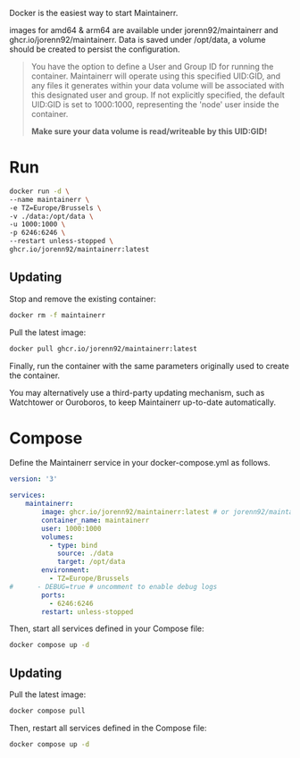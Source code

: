 Docker is the easiest way to start Maintainerr.

images for amd64 & arm64 are available under jorenn92/maintainerr and ghcr.io/jorenn92/maintainerr.
Data is saved under /opt/data, a volume should be created to persist the configuration. 


> You have the option to define a User and Group ID for running the container. Maintainerr will operate using this specified UID:GID, and any files it generates within your data volume will be associated with this designated user and group. If not explicitly specified, the default UID:GID is set to 1000:1000, representing the 'node' user inside the container. 
>
> **Make sure your data volume is read/writeable by this UID:GID!**



# Run

```bash
docker run -d \
--name maintainerr \
-e TZ=Europe/Brussels \
-v ./data:/opt/data \
-u 1000:1000 \
-p 6246:6246 \
--restart unless-stopped \
ghcr.io/jorenn92/maintainerr:latest
```

## Updating

Stop and remove the existing container:

```bash
docker rm -f maintainerr
```

Pull the latest image:

```bash
docker pull ghcr.io/jorenn92/maintainerr:latest
```

Finally, run the container with the same parameters originally used to create the container.

You may alternatively use a third-party updating mechanism, such as Watchtower or Ouroboros, to keep Maintainerr up-to-date automatically.

# Compose

Define the Maintainerr service in your docker-compose.yml as follows. 

```Yaml
version: '3'

services:
    maintainerr:
        image: ghcr.io/jorenn92/maintainerr:latest # or jorenn92/maintainerr:latest
        container_name: maintainerr
        user: 1000:1000
        volumes:
          - type: bind
            source: ./data
            target: /opt/data
        environment:
          - TZ=Europe/Brussels
#      - DEBUG=true # uncomment to enable debug logs
        ports:
          - 6246:6246
        restart: unless-stopped
```

Then, start all services defined in your Compose file:

```bash
docker compose up -d
```

## Updating

Pull the latest image:

```bash
docker compose pull
```

Then, restart all services defined in the Compose file:

```bash
docker compose up -d
```
